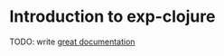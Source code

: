 # Introduction to exp-clojure

TODO: write [great documentation](http://jacobian.org/writing/great-documentation/what-to-write/)
